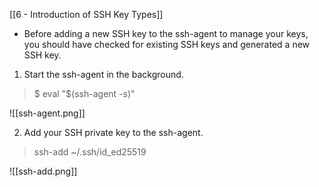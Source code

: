 [[6  - Introduction of SSH Key Types]]

- Before adding a new SSH key to the ssh-agent to manage your keys, you should have checked for existing SSH keys and generated a new SSH key.

1. Start the ssh-agent in the background.

> $ eval "$(ssh-agent -s)"

![[ssh-agent.png]]

2. Add your SSH private key to the ssh-agent.

> ssh-add ~/.ssh/id_ed25519


![[ssh-add.png]]

